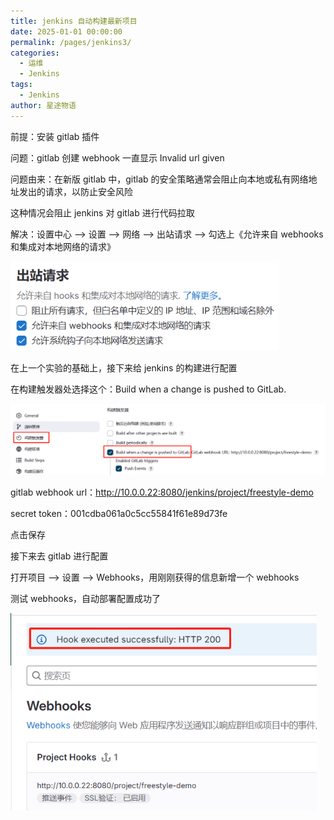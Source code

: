 ```yaml
---
title: jenkins 自动构建最新项目
date: 2025-01-01 00:00:00
permalink: /pages/jenkins3/
categories:
  - 运维
  - Jenkins
tags:
  - Jenkins
author: 星途物语
---
```

前提：安装 gitlab 插件

问题：gitlab 创建 webhook 一直显示 Invalid url given

问题由来：在新版 gitlab 中，gitlab 的安全策略通常会阻止向本地或私有网络地址发出的请求，以防止安全风险

这种情况会阻止 jenkins 对 gitlab 进行代码拉取

解决：设置中心 --> 设置 --> 网络 --> 出站请求 --> 勾选上《允许来自 webhooks 和集成对本地网络的请求》

 <img src="/img/image-20240911214338339.png" alt="image-20240911214338339" style="zoom:80%;" />

在上一个实验的基础上，接下来给 jenkins 的构建进行配置

在构建触发器处选择这个：Build when a change is pushed to GitLab.

<img src="/img/image-20240911214725465.png" alt="image-20240911214725465" style="zoom:80%;" />

gitlab webhook url：http://10.0.0.22:8080/jenkins/project/freestyle-demo

secret token：001cdba061a0c5cc55841f61e89d73fe

点击保存

接下来去 gitlab 进行配置

打开项目 --> 设置 --> Webhooks，用刚刚获得的信息新增一个 webhooks

测试 webhooks，自动部署配置成功了

 <img src="/img/image-20240911215158714.png" alt="image-20240911215158714" style="zoom:80%;" />